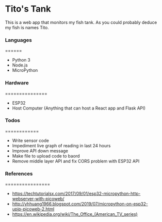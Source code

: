 # Tito's Tank
This is a web app that monitors my fish tank.  As you could probably deduce my fish is names Tito.

### Languages
======
  - Python 3
  - Node.js
  - MicroPython

### Hardware
===============
  - ESP32
  - Host Computer (Anything that can host a React app and Flask API)


### Todos
============
 - Write sensor code
 - Impediment live graph of reading in last 24 hours
 - Improve API down message
 - Make file to upload code to baord
 - Remove middle layer API and fix CORS problem with ESP32 API
 
### References
================
 - https://techtutorialsx.com/2017/09/01/esp32-micropython-http-webserver-with-picoweb/
 - http://yhhuang1966.blogspot.com/2019/07/micropython-on-esp32-upip-picoweb-2.html
 - https://en.wikipedia.org/wiki/The_Office_(American_TV_series)
